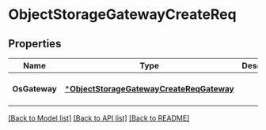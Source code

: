 # ObjectStorageGatewayCreateReq

## Properties
Name | Type | Description | Notes
------------ | ------------- | ------------- | -------------
**OsGateway** | [***ObjectStorageGatewayCreateReqGateway**](ObjectStorageGatewayCreateReq_Gateway.md) |  | [optional] [default to null]

[[Back to Model list]](../README.md#documentation-for-models) [[Back to API list]](../README.md#documentation-for-api-endpoints) [[Back to README]](../README.md)


